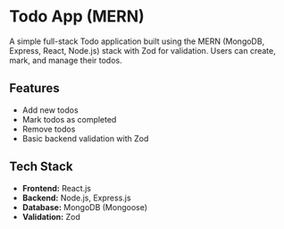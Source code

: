 # Todo App (MERN)

A simple full-stack Todo application built using the MERN (MongoDB, Express, React, Node.js) stack with Zod for validation. Users can create, mark, and manage their todos.

## Features

- Add new todos
- Mark todos as completed
- Remove todos
- Basic backend validation with Zod

## Tech Stack

- **Frontend:** React.js
- **Backend:** Node.js, Express.js
- **Database:** MongoDB (Mongoose)
- **Validation:** Zod